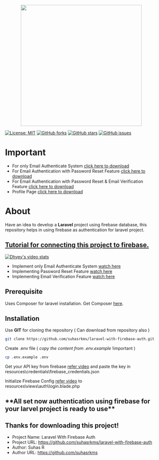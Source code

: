 <p align="center"><a href="https://laravel.com" target="_blank"><img src="https://raw.githubusercontent.com/laravel/art/master/logo-lockup/5%20SVG/2%20CMYK/1%20Full%20Color/laravel-logolockup-cmyk-red.svg" width="400"></a></p>

[![License: MIT](https://img.shields.io/github/license/suhasrkms/laravel-with-firebase-auth)](https://opensource.org/licenses/MIT)
[![GitHub forks](https://img.shields.io/github/forks/suhasrkms/laravel-with-firebase-auth)](https://github.com/suhasrkms/laravel-with-firebase-auth/network)
[![GitHub stars](https://img.shields.io/github/stars/suhasrkms/laravel-with-firebase-auth)](https://github.com/suhasrkms/laravel-with-firebase-auth/stargazers)
[![GitHub issues](https://img.shields.io/github/issues/suhasrkms/laravel-with-firebase-auth)](https://github.com/suhasrkms/laravel-with-firebase-auth/issues)
<!-- [![Github All Releases](https://img.shields.io/github/downloads/suhasrkms/laravel-with-firebase/total.svg)]() -->

# Important
- For only Email Authenticate System [click here to download](https://github.com/suhasrkms/laravel-with-firebase-auth/archive/7825367e9afaf7b73b45091ba544fdb806be4b37.zip)
- For Email Authentication with Password Reset Feature [click here to download](https://github.com/suhasrkms/laravel-with-firebase-auth/archive/e4402356e18e048d7681ae3f66d8908e53608158.zip)
- For Email Authentication with Password Reset & Email Verification Feature [click here to download](https://github.com/suhasrkms/laravel-with-firebase-auth/archive/3fb96e171633de30f9154a37cc32c121612e5a90.zip)
- Profile Page [click here to download](https://github.com/suhasrkms/laravel-with-firebase-auth/archive/refs/heads/main.zip)
    
 
# About

Have an idea to develop a **Laravel** project using firebase database, this repository helps in using firebase as authentication for laravel project.

## [Tutorial for connecting this project to firebase.](https://www.youtube.com/watch?v=75aEgBYaexg&t=22s)

[![Dhyey's video stats](https://youtube-stats-card.vercel.app/api/video?videoid=75aEgBYaexg)](https://youtu.be/75aEgBYaexg)

- Implement only Email Authenticate System [watch here](https://youtu.be/75aEgBYaexg)
- Implementing Password Reset Feature [watch here](https://youtu.be/WC6m5I26MUE)
- Implementing Email Verification Feature [watch here](https://youtu.be/_zBihJ2JLi0)

## Prerequisite

Uses Composer for laravel installation. Get Composer [here](https://getcomposer.org/download/).

## Installation

Use **GIT** for cloning the repository ( Can download from repository also )

```bash
git clone https://github.com/suhasrkms/laravel-with-firebase-auth.git
```

Create .env file ( *copy the content from .env.example* !important )

```bash
cp .env.example .env
```

Get your API key from firebase [refer video](https://www.youtube.com/watch?v=75aEgBYaexg&t=22s) and paste the key in resources\credentials\firebase_credentials.json

Initialize Firebase Config [refer video](https://www.youtube.com/watch?v=75aEgBYaexg&t=22s) to resources\views\auth\login.blade.php

<h2>**All set now authentication using firebase for your larvel project is ready to use**</h2>

## Thanks for downloading this project!

- Project Name: Laravel With Firebase Auth
- Project URL: https://github.com/suhasrkms/laravel-with-firebase-auth
- Author: Suhas R
- Author URL: https://github.com/suhasrkms 
